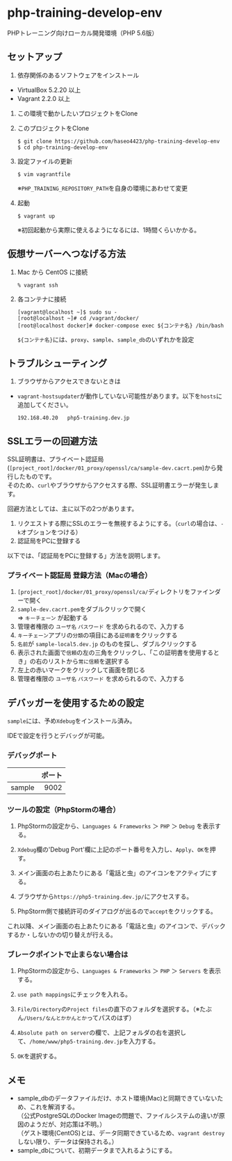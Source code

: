 # php-training-develop-env
PHPトレーニング向けローカル開発環境（PHP 5.6版）

## セットアップ
1. 依存関係のあるソフトウェアをインストール
  * VirtualBox 5.2.20 以上
  * Vagrant 2.2.0 以上

1. この環境で動かしたいプロジェクトをClone

1. このプロジェクトをClone
    ```console
    $ git clone https://github.com/haseo4423/php-training-develop-env
    $ cd php-training-develop-env
    ```

1. 設定ファイルの更新
    ```console
    $ vim vagrantfile
    ```
    ※`PHP_TRAINING_REPOSITORY_PATH`を自身の環境にあわせて変更

1. 起動
    ```console
    $ vagrant up
    ```
    ※初回起動から実際に使えるようになるには、1時間くらいかかる。


## 仮想サーバーへつなげる方法
1. Mac から CentOS に接続
    ```console
    % vagrant ssh
    ```

1. 各コンテナに接続
    ```console
    [vagrant@localhost ~]$ sudo su -
    [root@localhost ~]# cd /vagrant/docker/
    [root@localhost docker]# docker-compose exec ${コンテナ名} /bin/bash
    ```
    `${コンテナ名}`には、`proxy`、`sample`、`sample_db`のいずれかを設定

## トラブルシューティング

1. ブラウザからアクセスできないときは
  * `vagrant-hostsupdater`が動作していない可能性があります。以下を`hosts`に追加してください。
    ```text
    192.168.40.20	php5-training.dev.jp
    ```

## SSLエラーの回避方法
SSL証明書は、プライベート認証局(`[project_root]/docker/01_proxy/openssl/ca/sample-dev.cacrt.pem`)から発行したものです。  
そのため、`curl`やブラウザからアクセスする際、SSL証明書エラーが発生します。

回避方法としては、主に以下の2つがあります。
1. リクエストする際にSSLのエラーを無視するようにする。（`curl`の場合は、`-k`オプションをつける）
1. 認証局をPCに登録する

以下では、「認証局をPCに登録する」方法を説明します。

### プライベート認証局 登録方法（Macの場合）
1. `[project_root]/docker/01_proxy/openssl/ca/`ディレクトリをファインダーで開く
1. `sample-dev.cacrt.pem`をダブルクリックで開く  
    ⇒ `キーチェーン` が起動する
1. 管理者権限の `ユーザ名` `パスワード` を求められるので、入力する
1. `キーチェーン`アプリの`分類`の項目にある`証明書`をクリックする
1. `名前`が `sample-local5.dev.jp` のものを探し、ダブルクリックする
1. 表示された画面で`信頼`の左の三角をクリックし、「この証明書を使用するとき」の右のリストから`常に信頼`を選択する
1. 左上の赤いマークをクリックして画面を閉じる
1. 管理者権限の `ユーザ名` `パスワード` を求められるので、入力する

## デバッガーを使用するための設定
`sample`には、予め`Xdebug`をインストール済み。

IDEで設定を行うとデバッグが可能。

### デバッグポート
|  | ポート|
|:--|--:|
|sample|9002|

### ツールの設定（PhpStormの場合）
1. PhpStormの設定から、`Languages & Frameworks` ＞ `PHP` ＞ `Debug` を表示する。

1. `Xdebug`欄の'Debug Port'欄に上記のポート番号を入力し、`Apply`、`OK`を押す。

1. メイン画面の右上あたりにある「電話と虫」のアイコンをアクティブにする。

1. ブラウザから`https://php5-training.dev.jp/`にアクセスする。

1. PhpStorm側で接続許可のダイアログが出るので`accept`をクリックする。

これ以降、メイン画面の右上あたりにある「電話と虫」のアイコンで、デバックするか・しないかの切り替えが行える。

### ブレークポイントで止まらない場合は
1. PhpStormの設定から、`Languages & Frameworks` ＞ `PHP` ＞ `Servers` を表示する。

1. `use path mappings`にチェックを入れる。

1. `File/Directory`の`Project files`の直下のフォルダを選択する。（※たぶん`/Users/なんとかかんとか`ってパスのはず）

1. `Absolute path on server`の欄で、上記フォルダの右を選択して、`/home/www/php5-training.dev.jp`を入力する。

1. `OK`を選択する。


## メモ
* sample_dbのデータファイルだけ、ホスト環境(Mac)と同期できていないため、これを解消する。  
  （公式PostgreSQLのDocker Imageの問題で、ファイルシステムの違いが原因のようだが、対応策は不明。）  
  （ゲスト環境(CentOS)とは、データ同期できているため、`vagrant destroy`しない限り、データは保持される。）
* sample_dbについて、初期データまで入れるようにする。
  